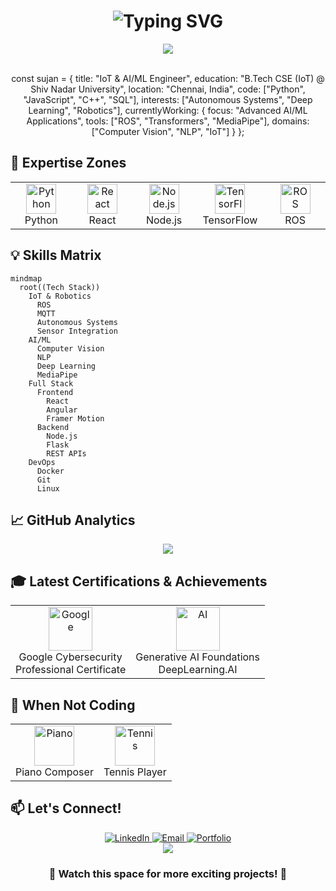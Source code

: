 <h1 align="center">
  <img src="https://readme-typing-svg.herokuapp.com?font=JetBrains+Mono&weight=700&size=30&duration=4000&pause=1000&color=FFA500&center=true&vCenter=true&random=false&width=600&height=70&lines=Hello+World!+I'm+Sujan+Sanjeev+D+%F0%9F%91%8B;Building+the+Future+with+Tech+%F0%9F%9A%80;IoT+%2B+AI%2FML+%2B+Full+Stack+%F0%9F%A4%96;Turning+Ideas+into+Reality+%F0%9F%92%A1" alt="Typing SVG" />
</h1>

<div align="center">
  <img src="https://github-readme-streak-stats.herokuapp.com/?user=sujansanjeev&theme=dark&hide_border=true&background=0D1117&ring=FFA500&fire=FFA500&currStreakLabel=FFA500" />
</div>

<br/>

<div align="center">

  const sujan = {
    title: "IoT & AI/ML Engineer",
    education: "B.Tech CSE (IoT) @ Shiv Nadar University",
    location: "Chennai, India",
    code: ["Python", "JavaScript", "C++", "SQL"],
    interests: ["Autonomous Systems", "Deep Learning", "Robotics"],
    currentlyWorking: {
      focus: "Advanced AI/ML Applications",
      tools: ["ROS", "Transformers", "MediaPipe"],
      domains: ["Computer Vision", "NLP", "IoT"]
    }
  };
 
  
</div>

## 🎯 Expertise Zones

<table align="center">
  <tr>
    <td align="center" width="100">
      <img src="https://skillicons.dev/icons?i=python" width="48" height="48" alt="Python" />
      <br>Python
    </td>
    <td align="center" width="100">
      <img src="https://skillicons.dev/icons?i=react" width="48" height="48" alt="React" />
      <br>React
    </td>
    <td align="center" width="100">
      <img src="https://skillicons.dev/icons?i=nodejs" width="48" height="48" alt="Node.js" />
      <br>Node.js
    </td>
    <td align="center" width="100">
      <img src="https://skillicons.dev/icons?i=tensorflow" width="48" height="48" alt="TensorFlow" />
      <br>TensorFlow
    </td>
    <td align="center" width="100">
      <img src="https://skillicons.dev/icons?i=ros" width="48" height="48" alt="ROS" />
      <br>ROS
    </td>
  </tr>
</table>

## 💡 Skills Matrix

```mermaid
mindmap
  root((Tech Stack))
    IoT & Robotics
      ROS
      MQTT
      Autonomous Systems
      Sensor Integration
    AI/ML
      Computer Vision
      NLP
      Deep Learning
      MediaPipe
    Full Stack
      Frontend
        React
        Angular
        Framer Motion
      Backend
        Node.js
        Flask
        REST APIs
    DevOps
      Docker
      Git
      Linux
```

## 📈 GitHub Analytics

<div align="center">
  <img src="https://github-readme-activity-graph.vercel.app/graph?username=sujansanjeev&custom_title=Contribution%20Graph&hide_border=true&bg_color=0D1117&line=FFA500&point=FFFFFF&title_color=FFFFFF&area=true&area_color=FFA500" />
</div>

## 🎓 Latest Certifications & Achievements
<div align="center">
  <table>
    <tr>
      <td align="center">
        <img width="70" src="https://img.icons8.com/color/96/000000/google-logo.png" alt="Google"/>
        <br />
        Google Cybersecurity
        <br />
        Professional Certificate
      </td>
      <td align="center">
        <img width="70" src="https://img.icons8.com/color/96/000000/artificial-intelligence.png" alt="AI"/>
        <br />
        Generative AI Foundations
        <br />
        DeepLearning.AI
      </td>
    </tr>
  </table>
</div>

## 🎵 When Not Coding

<div align="center">
  <table>
    <tr>
      <td align="center">
        <img width="64" src="https://img.icons8.com/color/96/000000/piano.png" alt="Piano"/>
        <br />
        Piano Composer
      </td>
      <td align="center">
        <img width="64" src="https://img.icons8.com/color/96/000000/tennis.png" alt="Tennis"/>
        <br />
        Tennis Player
      </td>
    </tr>
  </table>
</div>

## 📫 Let's Connect!

<div align="center">
  <a href="https://www.linkedin.com/in/sujansanjeev/">
    <img src="https://img.shields.io/badge/LinkedIn-0077B5?style=for-the-badge&logo=linkedin&logoColor=white" alt="LinkedIn" />
  </a>
  <a href="mailto:sujan21110114@snuchennai.edu.in">
    <img src="https://img.shields.io/badge/Email-D14836?style=for-the-badge&logo=gmail&logoColor=white" alt="Email" />
  </a>
  <a href="https://sujansanjeev.netlify.app">
    <img src="https://img.shields.io/badge/Portfolio-000000?style=for-the-badge&logo=About.me&logoColor=white" alt="Portfolio" />
  </a>
</div>

<div align="center">
  <img src="https://komarev.com/ghpvc/?username=sujansanjeev&color=FFA500&style=flat-square&label=Profile+Views" />
</div>

<h3 align="center">🚀 Watch this space for more exciting projects! 🚀</h3>

